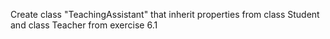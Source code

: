 Create class "TeachingAssistant" that inherit properties from class Student and class Teacher from exercise 6.1
